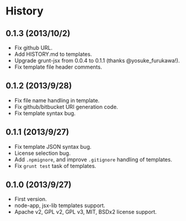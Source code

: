 History
==========

0.1.3 (2013/10/2)
------------------

* Fix github URL.
* Add HISTORY.md to templates.
* Upgrade grunt-jsx from 0.0.4 to 0.1.1 (thanks @yosuke_furukawa!).
* Fix template file header comments.

0.1.2 (2013/9/28)
------------------

* Fix file name handling in template.
* Fix github/bitbucket URI generation code.
* Fix template syntax bug.

0.1.1 (2013/9/27)
------------------

* Fix template JSON syntax bug.
* License selection bug.
* Add `.npmignore`, and improve `.gitignore` handling of templates.
* Fix `grunt test` task of templates.

0.1.0 (2013/9/27)
------------------

* First version.
* node-app, jsx-lib templates support.
* Apache v2, GPL v2, GPL v3, MIT, BSDx2 license support.
